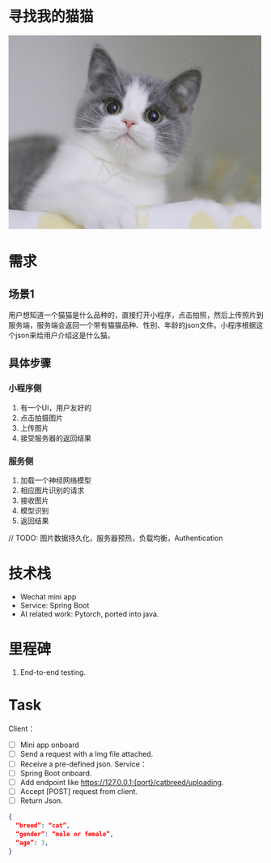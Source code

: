 # 寻找我的猫猫

![cover](./img/cover.jpeg)


# 需求
## 场景1
用户想知道一个猫猫是什么品种的，直接打开小程序，点击拍照，然后上传照片到服务端，服务端会返回一个带有猫猫品种、性别、年龄的json文件。小程序根据这个json来给用户介绍这是什么猫。

## 具体步骤

### 小程序侧
1. 有一个UI，用户友好的
2. 点击拍摄图片
3. 上传图片
4. 接受服务器的返回结果
### 服务侧
1. 加载一个神经网络模型
2. 相应图片识别的请求
3. 接收图片
4. 模型识别
5. 返回结果

// TODO: 图片数据持久化，服务器预热，负载均衡，Authentication

# 技术栈
- Wechat mini app
- Service: Spring Boot
- AI related work: Pytorch, ported into java.


# 里程碑
1. End-to-end testing.

# Task
Client：
- [ ] Mini app onboard
- [ ] Send a request with a Img file attached.
- [ ] Receive a pre-defined json.
Service：
- [ ] Spring Boot onboard.
- [ ] Add endpoint like https://127.0.0.1:{port}/catbreed/uploading.
- [ ] Accept [POST] request from client.
- [ ] Return Json.

``` json
{
  “breed”: “cat”,
  “gender”: “male or female”,
  “age”: 3,
}
```
